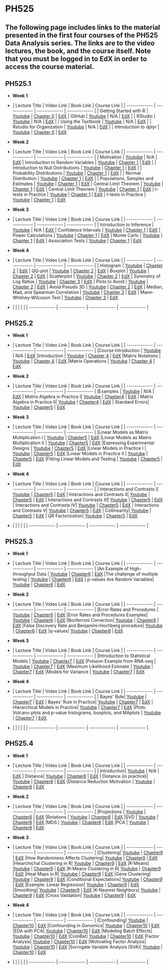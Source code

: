 # PH525
## The following page includes links to the material presented in the first four courses of the PH525 Data Analysis series. The links are to the video lectures, the book, and the course itself. Note that you must be logged in to EdX in order to access the course material. 

## PH525.1
* **Week 1** 
* | Lecture Title  | Video Link | Book Link | Course Link |
| ------------- | ------------- | ------------- | ------------- |
| Getting Started with R | [Youtube](https://www.youtube.com/watch?v=p8F_wreHTzw) | [Chapter 0](http://genomicsclass.github.io/book/pages/getting_started.html) | [EdX](https://courses.edx.org/courses/course-v1:HarvardX+PH525.1x+2T2016/courseware/2273065cc0f649b69c1240a58f7ab080/77c6a41ee38544c28d2d95ef7889cdb8/) 
| GitHub | [Youtube](https://www.youtube.com/watch?v=HSXwLm6txoo)  | N/A | [EdX](https://courses.edx.org/courses/course-v1:HarvardX+PH525.1x+2T2016/courseware/2273065cc0f649b69c1240a58f7ab080/77c6a41ee38544c28d2d95ef7889cdb8/) |
| RStudio | [Youtube](https://www.youtube.com/watch?v=YgqxQFQf1qg) | N/A | [EdX](https://courses.edx.org/courses/course-v1:HarvardX+PH525.1x+2T2016/courseware/2273065cc0f649b69c1240a58f7ab080/77c6a41ee38544c28d2d95ef7889cdb8/) |
| Using the Textbook | [Youtube](https://www.youtube.com/watch?v=2WwYshzkfhA) | N/A | [EdX](https://courses.edx.org/courses/course-v1:HarvardX+PH525.1x+2T2016/courseware/2273065cc0f649b69c1240a58f7ab080/77c6a41ee38544c28d2d95ef7889cdb8/) |
| Rstudio for Organization | [Youtube](https://www.youtube.com/watch?v=8WmCLs3UUno) | N/A | [EdX](https://courses.edx.org/courses/course-v1:HarvardX+PH525.1x+2T2016/courseware/2273065cc0f649b69c1240a58f7ab080/77c6a41ee38544c28d2d95ef7889cdb8/) |
| Introduction to dplyr | [Youtube](https://www.youtube.com/watch?v=DeDMSyiqHc4) | [Chapter 0](http://genomicsclass.github.io/book/pages/dplyr_intro.html) | [EdX](https://courses.edx.org/courses/course-v1:HarvardX+PH525.1x+2T2016/courseware/2273065cc0f649b69c1240a58f7ab080/77c6a41ee38544c28d2d95ef7889cdb8/) 



* **Week 2** 
* | Lecture Title  | Video Link | Book Link | Course Link |
| ------------- | ------------- | ------------- | ------------- |
| Motivation | [Youtube](https://www.youtube.com/watch?v=6nvhFgmrvLE) | N/A | [EdX](https://courses.edx.org/courses/course-v1:HarvardX+PH525.1x+2T2016/courseware/0e129b79b7c84a04972fec3c23d7dce7/a204a8335fc34104825f6aed66020a3b/) 
| Introduction to Random Variables | [Youtube](https://www.youtube.com/watch?v=AxJf1nXrW8U)  | [Chapter 1](http://genomicsclass.github.io/book/pages/random_variables.html) | [EdX](https://courses.edx.org/courses/course-v1:HarvardX+PH525.1x+2T2016/courseware/0e129b79b7c84a04972fec3c23d7dce7/a204a8335fc34104825f6aed66020a3b/) |
| Introduction to Null Distributions | [Youtube](https://www.youtube.com/watch?v=G5ZjYy1vS8k) | [Chapter 1](http://genomicsclass.github.io/book/pages/random_variables.html) | [EdX](https://courses.edx.org/courses/course-v1:HarvardX+PH525.1x+2T2016/courseware/0e129b79b7c84a04972fec3c23d7dce7/a204a8335fc34104825f6aed66020a3b/) |
| Probability Distributions | [Youtube](https://www.youtube.com/watch?v=govBS0uJ9GA) | [Chapter 1](http://genomicsclass.github.io/book/pages/random_variables.html) | [EdX](https://courses.edx.org/courses/course-v1:HarvardX+PH525.1x+2T2016/courseware/0e129b79b7c84a04972fec3c23d7dce7/a204a8335fc34104825f6aed66020a3b/) |
| Normal Distribution | [Youtube](https://www.youtube.com/watch?v=fwaxgik7aj4) | [Chapter 1](http://genomicsclass.github.io/book/pages/random_variables.html) | [EdX](https://courses.edx.org/courses/course-v1:HarvardX+PH525.1x+2T2016/courseware/0e129b79b7c84a04972fec3c23d7dce7/a204a8335fc34104825f6aed66020a3b/) |
| Populations, Samples and Estimates | [Youtube](https://www.youtube.com/watch?v=99WNX608k0Y) | [Chapter 1](http://genomicsclass.github.io/book/pages/populations_and_samples.html) | [EdX](https://courses.edx.org/courses/course-v1:HarvardX+PH525.1x+2T2016/courseware/0e129b79b7c84a04972fec3c23d7dce7/a204a8335fc34104825f6aed66020a3b/) 
| Central Limit Theorem | [Youtube](https://www.youtube.com/watch?v=aYA8ZG-ltqQ) | [Chapter 1](http://genomicsclass.github.io/book/pages/clt_and_t-distribution.html) | [EdX](https://courses.edx.org/courses/course-v1:HarvardX+PH525.1x+2T2016/courseware/0e129b79b7c84a04972fec3c23d7dce7/d27d8d24b8c443c3acb9e8ac2877f99e/)
| Central Limit Theorem | [Youtube](https://www.youtube.com/watch?v=QOeoxOgYpzU) | [Chapter 1](http://genomicsclass.github.io/book/pages/clt_in_practice.html) | [EdX](https://courses.edx.org/courses/course-v1:HarvardX+PH525.1x+2T2016/courseware/0e129b79b7c84a04972fec3c23d7dce7/d27d8d24b8c443c3acb9e8ac2877f99e/)
| t-tests in Practice | [Youtube](https://www.youtube.com/watch?v=KEMJIG2gOv4) | [Chapter 1](http://genomicsclass.github.io/book/pages/t-tests_in_practice.html) | [EdX](https://courses.edx.org/courses/course-v1:HarvardX+PH525.1x+2T2016/courseware/0e129b79b7c84a04972fec3c23d7dce7/d27d8d24b8c443c3acb9e8ac2877f99e/)
| t-tests in Practice | [Youtube](https://www.youtube.com/watch?v=IzFDBnbhDbA) | [Chapter 1](http://genomicsclass.github.io/book/pages/t-tests_in_practice.html) | [EdX](https://courses.edx.org/courses/course-v1:HarvardX+PH525.1x+2T2016/courseware/0e129b79b7c84a04972fec3c23d7dce7/d27d8d24b8c443c3acb9e8ac2877f99e/)


* **Week 3** 
* | Lecture Title  | Video Link | Book Link | Course Link |
| ------------- | ------------- | ------------- | ------------- |
| Introduction to Inference | [Youtube](https://www.youtube.com/watch?v=Os5ph7S06_A) | N/A | [EdX](https://courses.edx.org/courses/course-v1:HarvardX+PH525.1x+2T2016/courseware/aa0078b8569f410cadf9b3a3667ca82b/997dd497b71c4232a588778f28cf894e/) 
| Confidence Intervals | [Youtube](https://www.youtube.com/watch?v=XnATNhJrX8U) | [Chapter 1](http://genomicsclass.github.io/book/pages/confidence_intervals.html) | [EdX](https://courses.edx.org/courses/course-v1:HarvardX+PH525.1x+2T2016/courseware/aa0078b8569f410cadf9b3a3667ca82b/997dd497b71c4232a588778f28cf894e/) 
| Power Calculations | [Youtube](https://www.youtube.com/watch?v=UV03oh4I55w) | [Chapter 1](http://genomicsclass.github.io/book/pages/power_calculations.html) | [EdX](https://courses.edx.org/courses/course-v1:HarvardX+PH525.1x+2T2016/courseware/aa0078b8569f410cadf9b3a3667ca82b/997dd497b71c4232a588778f28cf894e/) 
| Monte Carlo | [Youtube](https://www.youtube.com/watch?v=HMkuyuP-jsI) | [Chapter 1](http://genomicsclass.github.io/book/pages/monte_carlo.html) | [EdX](https://courses.edx.org/courses/course-v1:HarvardX+PH525.1x+2T2016/courseware/aa0078b8569f410cadf9b3a3667ca82b/2f5e61303d564f2597fb2afbbdaaa60d/) 
| Association Tests | [Youtube](https://www.youtube.com/watch?v=h8Rn7rr9M34) | [Chapter 1](http://genomicsclass.github.io/book/pages/association_tests.html) | [EdX](https://courses.edx.org/courses/course-v1:HarvardX+PH525.1x+2T2016/courseware/aa0078b8569f410cadf9b3a3667ca82b/2f5e61303d564f2597fb2afbbdaaa60d/) 


* **Week 4** 
* | Lecture Title  | Video Link | Book Link | Course Link |
| ------------- | ------------- | ------------- | ------------- |
| Histogram | [Youtube](https://www.youtube.com/watch?v=UaXYRf6qtEg) | [Chapter 2](http://genomicsclass.github.io/book/pages/exploratory_data_analysis.html) | [EdX](https://courses.edx.org/courses/course-v1:HarvardX+PH525.1x+2T2016/courseware/35f78842650e411ba9a610bdb4022c07/e9ed5adb799d4126b02f6332d6d7db55/) 
| QQ-plot | [Youtube](https://www.youtube.com/watch?v=5F62EwMF26c) | [Chapter 2](http://genomicsclass.github.io/book/pages/exploratory_data_analysis.html) | [EdX](https://courses.edx.org/courses/course-v1:HarvardX+PH525.1x+2T2016/courseware/35f78842650e411ba9a610bdb4022c07/e9ed5adb799d4126b02f6332d6d7db55/) 
| Boxplot | [Youtube](https://www.youtube.com/watch?v=Hh-Pd23OmVo) | [Chapter 2](http://genomicsclass.github.io/book/pages/exploratory_data_analysis.html) | [EdX](https://courses.edx.org/courses/course-v1:HarvardX+PH525.1x+2T2016/courseware/35f78842650e411ba9a610bdb4022c07/e9ed5adb799d4126b02f6332d6d7db55/) 
| Scatterplot | [Youtube](https://www.youtube.com/watch?v=dmJzInKpuRE) | [Chapter 2](http://genomicsclass.github.io/book/pages/exploratory_data_analysis.html) | [EdX](https://courses.edx.org/courses/course-v1:HarvardX+PH525.1x+2T2016/courseware/35f78842650e411ba9a610bdb4022c07/e9ed5adb799d4126b02f6332d6d7db55/) 
| Symmetry of Log Ratios | [Youtube](https://www.youtube.com/watch?v=kxW4bCrYvco) | [Chapter 3](http://genomicsclass.github.io/book/pages/robust_summaries.html) | [EdX](https://courses.edx.org/courses/course-v1:HarvardX+PH525.1x+2T2016/courseware/35f78842650e411ba9a610bdb4022c07/e9ed5adb799d4126b02f6332d6d7db55/) 
| Plots to Avoid | [Youtube](https://www.youtube.com/watch?v=p-dYnSbBTa8) | [Chapter 2](http://genomicsclass.github.io/book/pages/plots_to_avoid.html) | [EdX](https://courses.edx.org/courses/course-v1:HarvardX+PH525.1x+2T2016/courseware/35f78842650e411ba9a610bdb4022c07/e9ed5adb799d4126b02f6332d6d7db55/)
| Avoid Pseudo 3D | [Youtube](https://www.youtube.com/watch?v=15dRwC-gP0Q) | [Chapter 2](http://genomicsclass.github.io/book/pages/plots_to_avoid.html) | [EdX](https://courses.edx.org/courses/course-v1:HarvardX+PH525.1x+2T2016/courseware/35f78842650e411ba9a610bdb4022c07/e9ed5adb799d4126b02f6332d6d7db55/)
| Median, Mad, and Spearman Correlation | [Youtube](https://www.youtube.com/watch?v=vLDxz51pLZQ) | [Chapter 3](http://genomicsclass.github.io/book/pages/robust_summaries.html) | [EdX](https://courses.edx.org/courses/course-v1:HarvardX+PH525.1x+2T2016/courseware/35f78842650e411ba9a610bdb4022c07/e9ed5adb799d4126b02f6332d6d7db55/)
| Mann-Whitney-Wilcoxon Test | [Youtube](https://www.youtube.com/watch?v=3WKOnz6L1Fc) | [Chapter 3](http://genomicsclass.github.io/book/pages/ranktest.html) | [EdX](https://courses.edx.org/courses/course-v1:HarvardX+PH525.1x+2T2016/courseware/35f78842650e411ba9a610bdb4022c07/e9ed5adb799d4126b02f6332d6d7db55/)

* |   |  |  |  |
| ------------- | ------------- | ------------- | ------------- |



## PH525.2
* **Week 1** 
* | Lecture Title  | Video Link | Book Link | Course Link |
| ------------- | ------------- | ------------- | ------------- |
|Course Introduction | [Youtube](https://www.youtube.com/watch?v=aP61q-LoerI) | N/A | [EdX](https://courses.edx.org/courses/course-v1:HarvardX+PH525.2x+2T2016/courseware/0e129b79b7c84a04972fec3c23d7dce7/e8986d740f144f5385598cff3b94894f/)
|Introduction | [Youtube](https://www.youtube.com/watch?v=tPlHbAHVqFQ) | [Chapter 4](http://genomicsclass.github.io/book/pages/intro_using_regression.html) | [EdX](https://courses.edx.org/courses/course-v1:HarvardX+PH525.2x+2T2016/courseware/0e129b79b7c84a04972fec3c23d7dce7/e8986d740f144f5385598cff3b94894f/)
|Matrix Notations | [Youtube](https://www.youtube.com/watch?v=EaYkxUwEB-Q) | [Chapter 4](http://genomicsclass.github.io/book/pages/matrix_notation.html) | [EdX](https://courses.edx.org/courses/course-v1:HarvardX+PH525.2x+2T2016/courseware/0e129b79b7c84a04972fec3c23d7dce7/e8986d740f144f5385598cff3b94894f/)
|Matrix Operations | [Youtube](https://www.youtube.com/watch?v=-5uvdduYNJM) | [Chapter 4](http://genomicsclass.github.io/book/pages/matrix_operations.html) | [EdX](https://courses.edx.org/courses/course-v1:HarvardX+PH525.2x+2T2016/courseware/0e129b79b7c84a04972fec3c23d7dce7/e8986d740f144f5385598cff3b94894f/)

* **Week 2** 
* | Lecture Title  | Video Link | Book Link | Course Link |
| ------------- | ------------- | ------------- | ------------- |
|Examples | [Youtube](https://www.youtube.com/watch?v=FAP7fYbZF0Y) | N/A | [EdX](https://courses.edx.org/courses/course-v1:HarvardX+PH525.2x+2T2016/courseware/50a6fbe81c0645cfa5fc614fd1e8fcc0/46e6ed0189e24315b01c842f6b86e48b/)
| Matrix Algebra in Practice I| [Youtube](https://www.youtube.com/watch?v=LniqeWOfTQo) | [Chapter4](http://genomicsclass.github.io/book/pages/matrix_algebra_examples.html) | [EdX](https://courses.edx.org/courses/course-v1:HarvardX+PH525.2x+2T2016/courseware/50a6fbe81c0645cfa5fc614fd1e8fcc0/46e6ed0189e24315b01c842f6b86e48b/)
| Matrix Algebra in Practice II| [Youtube](https://www.youtube.com/watch?v=eRXzsXh78rE) | [Chapter4](http://genomicsclass.github.io/book/pages/matrix_algebra_examples.html) | [EdX](https://courses.edx.org/courses/course-v1:HarvardX+PH525.2x+2T2016/courseware/50a6fbe81c0645cfa5fc614fd1e8fcc0/46e6ed0189e24315b01c842f6b86e48b/)
| Standard Errors| [Youtube](https://www.youtube.com/watch?v=9rm-y_iYbnw) | [Chapter5](http://genomicsclass.github.io/book/pages/standard_errors.html) | [EdX](https://courses.edx.org/courses/course-v1:HarvardX+PH525.2x+2T2016/courseware/50a6fbe81c0645cfa5fc614fd1e8fcc0/46e6ed0189e24315b01c842f6b86e48b/)


* **Week 3**
* | Lecture Title  | Video Link | Book Link | Course Link |
| ------------- | ------------- | ------------- | ------------- |
|Linear Models as Matrix Multiplication I | [Youtube](https://www.youtube.com/watch?v=gP7mgpli5t4) | [Chapter5](http://genomicsclass.github.io/book/pages/linear_models_intro.html) | [EdX](https://courses.edx.org/courses/course-v1:HarvardX+PH525.2x+2T2016/courseware/1895d33922f64564bee749dd04382571/59d1a65bdbd34286b54e6b2a14b4db48/)
|Linear Models as Matrix Multiplication II | [Youtube](https://www.youtube.com/watch?v=pw7I70rlkdM) | [Chapter5](http://genomicsclass.github.io/book/pages/linear_models_intro.html) | [EdX](https://courses.edx.org/courses/course-v1:HarvardX+PH525.2x+2T2016/courseware/1895d33922f64564bee749dd04382571/59d1a65bdbd34286b54e6b2a14b4db48/)
|Expressing Experimental Designs | [Youtube](https://www.youtube.com/watch?v=KpSS2e4Y24w) | [Chapter5](http://genomicsclass.github.io/book/pages/expressing_design_formula.html) | [EdX](https://courses.edx.org/courses/course-v1:HarvardX+PH525.2x+2T2016/courseware/1895d33922f64564bee749dd04382571/59d1a65bdbd34286b54e6b2a14b4db48/)
|Linear Models in Practice I | [Youtube](https://www.youtube.com/watch?v=xCdSyc3K3Ew) | [Chapter5](http://genomicsclass.github.io/book/pages/linear_models_in_practice.html) | [EdX](https://courses.edx.org/courses/course-v1:HarvardX+PH525.2x+2T2016/courseware/1895d33922f64564bee749dd04382571/59d1a65bdbd34286b54e6b2a14b4db48/)
|Linear Models in Practice II | [Youtube](https://www.youtube.com/watch?v=Opa8i0QxKCo) | [Chapter5](http://genomicsclass.github.io/book/pages/linear_models_in_practice.html) | [EdX](https://courses.edx.org/courses/course-v1:HarvardX+PH525.2x+2T2016/courseware/1895d33922f64564bee749dd04382571/59d1a65bdbd34286b54e6b2a14b4db48/)
|Fitting Linear Models and Testing | [Youtube](https://www.youtube.com/watch?v=TSOzvcAgV70) | [Chapter5](http://genomicsclass.github.io/book/pages/linear_models_in_practice.html) | [EdX](https://courses.edx.org/courses/course-v1:HarvardX+PH525.2x+2T2016/courseware/1895d33922f64564bee749dd04382571/59d1a65bdbd34286b54e6b2a14b4db48/)


* **Week 4**
* | Lecture Title  | Video Link | Book Link | Course Link |
| ------------- | ------------- | ------------- | ------------- |
| Interactions and Contrasts I| [Youtube](https://www.youtube.com/watch?v=Wa1QkyF4peU) | [Chapter5](http://genomicsclass.github.io/book/pages/interactions_and_contrasts.html) | [EdX](https://courses.edx.org/courses/course-v1:HarvardX+PH525.2x+2T2016/courseware/f2de16b89cd842b183647681adeef8be/c0b20cf2c7cb4478a01e00ee32349c2d/)
| Interactions and Contrasts II| [Youtube](https://www.youtube.com/watch?v=ZU5jb86vXag) | [Chapter5](http://genomicsclass.github.io/book/pages/interactions_and_contrasts.html) | [EdX](https://courses.edx.org/courses/course-v1:HarvardX+PH525.2x+2T2016/courseware/f2de16b89cd842b183647681adeef8be/c0b20cf2c7cb4478a01e00ee32349c2d/)
| Interactions and Contrasts III| [Youtube](https://www.youtube.com/watch?v=wSJ3yuPiAbg) | [Chapter5](http://genomicsclass.github.io/book/pages/interactions_and_contrasts.html) | [EdX](https://courses.edx.org/courses/course-v1:HarvardX+PH525.2x+2T2016/courseware/f2de16b89cd842b183647681adeef8be/c0b20cf2c7cb4478a01e00ee32349c2d/)
| Interactions and Contrasts IV| [Youtube](https://www.youtube.com/watch?v=bBmhUyOmeZc) | [Chapter5](http://genomicsclass.github.io/book/pages/interactions_and_contrasts.html) | [EdX](https://courses.edx.org/courses/course-v1:HarvardX+PH525.2x+2T2016/courseware/f2de16b89cd842b183647681adeef8be/c0b20cf2c7cb4478a01e00ee32349c2d/)
| Interactions and Contrasts V| [Youtube](https://www.youtube.com/watch?v=pTPxxU6Zslc) | [Chapter5](http://genomicsclass.github.io/book/pages/interactions_and_contrasts.html) | [EdX](https://courses.edx.org/courses/course-v1:HarvardX+PH525.2x+2T2016/courseware/f2de16b89cd842b183647681adeef8be/c0b20cf2c7cb4478a01e00ee32349c2d/)
| Collinearity| [Youtube](https://www.youtube.com/watch?v=dyzbzbUHZHY) | [Chapter5](http://genomicsclass.github.io/book/pages/collinearity.html) | [EdX](https://courses.edx.org/courses/course-v1:HarvardX+PH525.2x+2T2016/courseware/f2de16b89cd842b183647681adeef8be/c0b20cf2c7cb4478a01e00ee32349c2d/)
| QR Factorization| [Youtube](https://www.youtube.com/watch?v=yL3lrirzNnQ) | [Chapter5](http://genomicsclass.github.io/book/pages/qr_and_regression.html) | [EdX](https://courses.edx.org/courses/course-v1:HarvardX+PH525.2x+2T2016/courseware/f2de16b89cd842b183647681adeef8be/c0b20cf2c7cb4478a01e00ee32349c2d/)

* |   |  |  |  |
| ------------- | ------------- | ------------- | ------------- |

## PH525.3
* **Week 1**
* | Lecture Title  | Video Link | Book Link | Course Link |
| ------------- | ------------- | ------------- | ------------- |
|An Example of High-throughput Data | [Youtube](https://www.youtube.com/watch?v=ujAU9T9QX24) | [Chapter6](http://genomicsclass.github.io/book/pages/intro_to_highthroughput_data.html) | [EdX](https://courses.edx.org/courses/course-v1:HarvardX+PH525.3x+2T2016/courseware/92dbe89dc80c4fc084cad3f00b0381f7/69acac412aef4d1cbb58358157bcedf9/)
|The challenge of multiple testing | [Youtube](https://www.youtube.com/watch?v=yobqXdAts14) | [Chapter6](http://genomicsclass.github.io/book/pages/multiple_testing.html) | [EdX](https://courses.edx.org/courses/course-v1:HarvardX+PH525.3x+2T2016/courseware/92dbe89dc80c4fc084cad3f00b0381f7/69acac412aef4d1cbb58358157bcedf9/)
| p-values Are Random Variables| [Youtube](https://www.youtube.com/watch?v=EASx5PljTW8) | [Chapter6](http://genomicsclass.github.io/book/pages/eda_for_highthroughput.html) | [EdX](https://courses.edx.org/courses/course-v1:HarvardX+PH525.3x+2T2016/courseware/92dbe89dc80c4fc084cad3f00b0381f7/69acac412aef4d1cbb58358157bcedf9/)

* **Week 2**
* | Lecture Title  | Video Link | Book Link | Course Link |
| ------------- | ------------- | ------------- | ------------- |
|Error Rates and Procedures | [Youtube](https://www.youtube.com/watch?v=r_pjo-kuotQ) | [Chapter6](http://genomicsclass.github.io/book/pages/multiple_testing.html) | [EdX](https://courses.edx.org/courses/course-v1:HarvardX+PH525.3x+2T2016/courseware/86eb94e33a704cecbccfcfad3830258c/d3b2bf581b4d479c922cdd6897acee6a/)
|Error Rates and Procedures Examples| [Youtube](https://www.youtube.com/watch?v=pn3UllO26FE) | [Chapter6](http://genomicsclass.github.io/book/pages/multiple_testing.html) | [EdX](https://courses.edx.org/courses/course-v1:HarvardX+PH525.3x+2T2016/courseware/86eb94e33a704cecbccfcfad3830258c/d3b2bf581b4d479c922cdd6897acee6a/)
|Bonferroni Correction| [Youtube](https://www.youtube.com/watch?v=X6R1pptBHZA) | [Chapter6](http://genomicsclass.github.io/book/pages/multiple_testing.html) | [EdX](https://courses.edx.org/courses/course-v1:HarvardX+PH525.3x+2T2016/courseware/86eb94e33a704cecbccfcfad3830258c/d3b2bf581b4d479c922cdd6897acee6a/)
|False Discovery Rate and Benjamini–Hochberg procedure| [Youtube](https://www.youtube.com/watch?v=ylKVIye4d_c) | [Chapter6](http://genomicsclass.github.io/book/pages/multiple_testing.html) | [EdX](https://courses.edx.org/courses/course-v1:HarvardX+PH525.3x+2T2016/courseware/86eb94e33a704cecbccfcfad3830258c/d3b2bf581b4d479c922cdd6897acee6a/)
|q-values| [Youtube](https://www.youtube.com/watch?v=tomS-c321rI) | [Chapter6](http://genomicsclass.github.io/book/pages/multiple_testing.html) | [EdX](https://courses.edx.org/courses/course-v1:HarvardX+PH525.3x+2T2016/courseware/86eb94e33a704cecbccfcfad3830258c/d3b2bf581b4d479c922cdd6897acee6a/)

* **Week 3**
* | Lecture Title  | Video Link | Book Link | Course Link |
| ------------- | ------------- | ------------- | ------------- |
|Introduction to Statistical Models | [Youtube](https://www.youtube.com/watch?v=G0kHJgp4WHI) | [Chapter7](http://genomicsclass.github.io/book/pages/modeling.html) | [EdX](https://courses.edx.org/courses/course-v1:HarvardX+PH525.3x+2T2016/courseware/b634ab308e304cf3ad83f1e964465517/49490541db654710a492ce1c63213df3/)
|Poisson Example from RNA-seq | [Youtube](https://www.youtube.com/watch?v=KuxRYdG1EdQ) | [Chapter7](http://genomicsclass.github.io/book/pages/modeling.html) | [EdX](https://courses.edx.org/courses/course-v1:HarvardX+PH525.3x+2T2016/courseware/b634ab308e304cf3ad83f1e964465517/49490541db654710a492ce1c63213df3/)
|Maximum Likelihood Estimate | [Youtube](https://www.youtube.com/watch?v=5gRv65ULTYI) | [Chapter7](http://genomicsclass.github.io/book/pages/modeling.html) | [EdX](https://courses.edx.org/courses/course-v1:HarvardX+PH525.3x+2T2016/courseware/b634ab308e304cf3ad83f1e964465517/49490541db654710a492ce1c63213df3/)
|Models for Variance | [Youtube](https://www.youtube.com/watch?v=GCxezZ6iI6I) | [Chapter7](http://genomicsclass.github.io/book/pages/modeling.html) | [EdX](https://courses.edx.org/courses/course-v1:HarvardX+PH525.3x+2T2016/courseware/b634ab308e304cf3ad83f1e964465517/49490541db654710a492ce1c63213df3/)


* **Week 4**
* | Lecture Title  | Video Link | Book Link | Course Link |
| ------------- | ------------- | ------------- | ------------- |
| Bayes' Rule| [Youtube](https://www.youtube.com/watch?v=ea8V_J1fS7o) | [Chapter7](http://genomicsclass.github.io/book/pages/bayes.html) | [EdX](https://courses.edx.org/courses/course-v1:HarvardX+PH525.3x+2T2016/courseware/4ca9b66b0a954ce5ac51184011bd8f77/b6b894ea512c43f8a67bfdd62d9e9c8d/)
| Bayes' Rule in Practice| [Youtube](https://www.youtube.com/watch?v=TdfedTLc-nI) | [Chapter7](http://genomicsclass.github.io/book/pages/bayes.html) | [EdX](https://courses.edx.org/courses/course-v1:HarvardX+PH525.3x+2T2016/courseware/4ca9b66b0a954ce5ac51184011bd8f77/b6b894ea512c43f8a67bfdd62d9e9c8d/)
| Hierarchical Models in Practice| [Youtube](https://www.youtube.com/watch?v=FNyoM_PFf54) | [Chapter7](http://genomicsclass.github.io/book/pages/hierarchical_models.html) | [EdX](https://courses.edx.org/courses/course-v1:HarvardX+PH525.3x+2T2016/courseware/4ca9b66b0a954ce5ac51184011bd8f77/b6b894ea512c43f8a67bfdd62d9e9c8d/)
|Plots: Volcano plots and p-value histograms, boxplots, and MAplots | [Youtube](https://www.youtube.com/watch?v=XeZpS07sLrQ) | [Chapter7](http://genomicsclass.github.io/book/pages/hierarchical_models.html) | [EdX](https://courses.edx.org/courses/course-v1:HarvardX+PH525.3x+2T2016/courseware/4ca9b66b0a954ce5ac51184011bd8f77/b6b894ea512c43f8a67bfdd62d9e9c8d/)

* |   |  |  |  |
| ------------- | ------------- | ------------- | ------------- |

## PH525.4
* **Week 1**
* | Lecture Title  | Video Link | Book Link | Course Link |
| ------------- | ------------- | ------------- | ------------- |
| Introduction| [Youtube](https://www.youtube.com/watch?v=sBgMdGUTYWY) | N/A | [EdX](https://courses.edx.org/courses/course-v1:HarvardX+PH525.4x+2T2016/courseware/92dbe89dc80c4fc084cad3f00b0381f7/2527ed19795c415f8bc5957597175864/)
| Distance| [Youtube](https://www.youtube.com/watch?v=QYlggeDGLmc) | [Chapter8](http://genomicsclass.github.io/book/pages/distance.html) | [EdX](https://courses.edx.org/courses/course-v1:HarvardX+PH525.4x+2T2016/courseware/92dbe89dc80c4fc084cad3f00b0381f7/2527ed19795c415f8bc5957597175864/)
| Distance (in practice)| [Youtube](https://www.youtube.com/watch?v=B0MFoHr23u8) | [Chapter8](http://genomicsclass.github.io/book/pages/distance.html) | [EdX](https://courses.edx.org/courses/course-v1:HarvardX+PH525.4x+2T2016/courseware/92dbe89dc80c4fc084cad3f00b0381f7/2527ed19795c415f8bc5957597175864/)
|Distance Reduction Motivation | [Youtube](https://www.youtube.com/watch?v=uu964pCDGaw) | [Chapter8](http://genomicsclass.github.io/book/pages/distance.html) | [EdX](https://courses.edx.org/courses/course-v1:HarvardX+PH525.4x+2T2016/courseware/92dbe89dc80c4fc084cad3f00b0381f7/2527ed19795c415f8bc5957597175864/)

 
* **Week 2**
* | Lecture Title  | Video Link | Book Link | Course Link |
| ------------- | ------------- | ------------- | ------------- |
|Projections | [Youtube](https://www.youtube.com/watch?v=yPecNb3-UXw) | [Chapter8](http://genomicsclass.github.io/book/pages/projections.html) | [EdX](https://courses.edx.org/courses/course-v1:HarvardX+PH525.4x+2T2016/courseware/86eb94e33a704cecbccfcfad3830258c/6e82f1976ed243b0aa14d68136e1559e/)
|Rotations | [Youtube](https://www.youtube.com/watch?v=QYbeZXKQsCc) | [Chapter8](http://genomicsclass.github.io/book/pages/rotations.html) | [EdX](https://courses.edx.org/courses/course-v1:HarvardX+PH525.4x+2T2016/courseware/86eb94e33a704cecbccfcfad3830258c/6e82f1976ed243b0aa14d68136e1559e/)
|SVD | [Youtube](https://www.youtube.com/watch?v=5K-h9eOilsg) | [Chapter8](http://genomicsclass.github.io/book/pages/svd.html) | [EdX](https://courses.edx.org/courses/course-v1:HarvardX+PH525.4x+2T2016/courseware/86eb94e33a704cecbccfcfad3830258c/6e82f1976ed243b0aa14d68136e1559e/)
|MDS | [Youtube](https://www.youtube.com/watch?v=RKncuSbrF_o) | [Chapter8](https://github.com/genomicsclass/labs/blob/master/highdim/mds.Rmd) | [EdX](https://courses.edx.org/courses/course-v1:HarvardX+PH525.4x+2T2016/courseware/86eb94e33a704cecbccfcfad3830258c/6e82f1976ed243b0aa14d68136e1559e/)
|PCA | [Youtube](https://www.youtube.com/watch?v=-bbLn9tv7i8) | [Chapter8](http://genomicsclass.github.io/book/pages/pca_motivation.html) | [EdX](https://courses.edx.org/courses/course-v1:HarvardX+PH525.4x+2T2016/courseware/86eb94e33a704cecbccfcfad3830258c/6e82f1976ed243b0aa14d68136e1559e/)

* **Week 3**
* | Lecture Title  |  Video Link  | Book Link  | Course Link |
| ------------- | ------------- | ------------- | ------------- |
|Clustering| [Youtube](https://www.youtube.com/watch?v=NqH8kUfsFGc) | [Chapter9](http://genomicsclass.github.io/book/pages/clustering_and_heatmaps.html) | [EdX](https://courses.edx.org/courses/course-v1:HarvardX+PH525.4x+2T2016/courseware/b634ab308e304cf3ad83f1e964465517/6551b34198154249bb29f977be995fb4/)
|How Randomness Affects Clustering| [Youtube](https://www.youtube.com/watch?v=waqcU-Lxc-I) | [Chapter9](http://genomicsclass.github.io/book/pages/clustering_and_heatmaps.html) | [EdX](https://courses.edx.org/courses/course-v1:HarvardX+PH525.4x+2T2016/courseware/b634ab308e304cf3ad83f1e964465517/6551b34198154249bb29f977be995fb4/)
|Hiearchichal Clustering in R| [Youtube](https://www.youtube.com/watch?v=3OB4_th9UsA) | [Chapter9](http://genomicsclass.github.io/book/pages/clustering_and_heatmaps.html) | [EdX](https://courses.edx.org/courses/course-v1:HarvardX+PH525.4x+2T2016/courseware/b634ab308e304cf3ad83f1e964465517/6551b34198154249bb29f977be995fb4/)
|K-Means| [Youtube](https://www.youtube.com/watch?v=pBYANQH9lLc) | [Chapter9](http://genomicsclass.github.io/book/pages/clustering_and_heatmaps.html) | [EdX](https://courses.edx.org/courses/course-v1:HarvardX+PH525.4x+2T2016/courseware/b634ab308e304cf3ad83f1e964465517/6551b34198154249bb29f977be995fb4/)
|K-Means Clustering in R| [Youtube](https://www.youtube.com/watch?v=4qODn72BvTo) | [Chapter9](http://genomicsclass.github.io/book/pages/clustering_and_heatmaps.html) | [EdX](https://courses.edx.org/courses/course-v1:HarvardX+PH525.4x+2T2016/courseware/b634ab308e304cf3ad83f1e964465517/6551b34198154249bb29f977be995fb4/)
|Heat Maps in R| [Youtube](https://www.youtube.com/watch?v=Ffu-Bt_VDEs) | [Chapter9](http://genomicsclass.github.io/book/pages/clustering_and_heatmaps.html) | [EdX](https://courses.edx.org/courses/course-v1:HarvardX+PH525.4x+2T2016/courseware/b634ab308e304cf3ad83f1e964465517/6551b34198154249bb29f977be995fb4/)
|Gene Clustering| [Youtube](https://www.youtube.com/watch?v=yMubXDjw4Bw) | [Chapter9](http://genomicsclass.github.io/book/pages/clustering_and_heatmaps.html) | [EdX](https://courses.edx.org/courses/course-v1:HarvardX+PH525.4x+2T2016/courseware/b634ab308e304cf3ad83f1e964465517/6551b34198154249bb29f977be995fb4/)
|Conditional Expectations| [Youtube](https://www.youtube.com/watch?v=EzGuqhf5XJU) | [Chapter9](http://genomicsclass.github.io/book/pages/conditional_expectation.html) | [EdX](https://courses.edx.org/courses/course-v1:HarvardX+PH525.4x+2T2016/courseware/b634ab308e304cf3ad83f1e964465517/20be257ec0c341309492de6a7f2e695a/)
|Example: Linear Regression| [Youtube](https://www.youtube.com/watch?v=hRFYRsWJr3k) | [Chapter9](http://genomicsclass.github.io/book/pages/conditional_expectation.html) | [EdX](https://courses.edx.org/courses/course-v1:HarvardX+PH525.4x+2T2016/courseware/b634ab308e304cf3ad83f1e964465517/20be257ec0c341309492de6a7f2e695a/)
|Smoothing| [Youtube](https://www.youtube.com/watch?v=6n0a0H24aJ8) | [Chapter9](http://genomicsclass.github.io/book/pages/smoothing.html) | [EdX](https://courses.edx.org/courses/course-v1:HarvardX+PH525.4x+2T2016/courseware/b634ab308e304cf3ad83f1e964465517/20be257ec0c341309492de6a7f2e695a/)
|K-Nearest Neighbors| [Youtube](https://www.youtube.com/watch?v=bNa9kGXFP2s) | [Chapter9](http://genomicsclass.github.io/book/pages/smoothing.html) | [EdX](https://courses.edx.org/courses/course-v1:HarvardX+PH525.4x+2T2016/courseware/b634ab308e304cf3ad83f1e964465517/20be257ec0c341309492de6a7f2e695a/)
|Cross Validation| [Youtube](https://www.youtube.com/watch?v=5Oxd690dd_0) | [Chapter9](http://genomicsclass.github.io/book/pages/crossvalidation.html) | [EdX](https://courses.edx.org/courses/course-v1:HarvardX+PH525.4x+2T2016/courseware/b634ab308e304cf3ad83f1e964465517/20be257ec0c341309492de6a7f2e695a/)

* **Week 4**
* |  Lecture Title | Video Link | Book Link | Course Link |
| ------------- | ------------- | ------------- | ------------- |
|Confounding| [Youtube](https://www.youtube.com/watch?v=aqUpNV8pgRs) | [Chapter10](http://genomicsclass.github.io/book/pages/confounding.html) | [EdX](https://courses.edx.org/courses/course-v1:HarvardX+PH525.4x+2T2016/courseware/4ca9b66b0a954ce5ac51184011bd8f77/b8713020a2f94d7ea267dd4f080e2ee0/)
|Confounding in Genomics| [Youtube](https://www.youtube.com/watch?v=f8IM3KfUCH0) | [Chapter10](http://genomicsclass.github.io/book/pages/confounding.html) | [EdX](https://courses.edx.org/courses/course-v1:HarvardX+PH525.4x+2T2016/courseware/4ca9b66b0a954ce5ac51184011bd8f77/b8713020a2f94d7ea267dd4f080e2ee0/)
|EDA with PCA| [Youtube](https://www.youtube.com/watch?v=4Gnxh5HgJlM) | [Chapter10](http://genomicsclass.github.io/book/pages/eda_with_pca.html) | [EdX](https://courses.edx.org/courses/course-v1:HarvardX+PH525.4x+2T2016/courseware/4ca9b66b0a954ce5ac51184011bd8f77/b8713020a2f94d7ea267dd4f080e2ee0/)
|Modeling Batch Effects| [Youtube](https://www.youtube.com/watch?v=QE5Qev9AdE8) | [Chapter10](http://genomicsclass.github.io/book/pages/intro_to_batch_effects.html) | [EdX](https://courses.edx.org/courses/course-v1:HarvardX+PH525.4x+2T2016/courseware/4ca9b66b0a954ce5ac51184011bd8f77/b8713020a2f94d7ea267dd4f080e2ee0/)
|ComBat| [Youtube](https://www.youtube.com/watch?v=YqoG1wt5ZdU) | [Chapter10](http://genomicsclass.github.io/book/pages/adjusting_with_linear_models.html) | [EdX](https://courses.edx.org/courses/course-v1:HarvardX+PH525.4x+2T2016/courseware/4ca9b66b0a954ce5ac51184011bd8f77/b8713020a2f94d7ea267dd4f080e2ee0/)
|Factor Analysis| [Youtube](https://www.youtube.com/watch?v=0ixPQr7-eYk) | [Chapter10](http://genomicsclass.github.io/book/pages/factor_analysis.html) | [EdX](https://courses.edx.org/courses/course-v1:HarvardX+PH525.4x+2T2016/courseware/4ca9b66b0a954ce5ac51184011bd8f77/b8713020a2f94d7ea267dd4f080e2ee0/)
|Motivating Factor Analysis| [Youtube](https://www.youtube.com/watch?v=_7agXi7xdwE) | [Chapter10](http://genomicsclass.github.io/book/pages/factor_analysis.html) | [EdX](https://courses.edx.org/courses/course-v1:HarvardX+PH525.4x+2T2016/courseware/4ca9b66b0a954ce5ac51184011bd8f77/b8713020a2f94d7ea267dd4f080e2ee0/)
|Surrogate Variable Analysis (SVA)| [Youtube](https://www.youtube.com/watch?v=cdJ4Ta4Y5Ow) | [Chapter10](http://genomicsclass.github.io/book/pages/adjusting_with_factor_analysis.html) | [EdX](https://courses.edx.org/courses/course-v1:HarvardX+PH525.4x+2T2016/courseware/4ca9b66b0a954ce5ac51184011bd8f77/b8713020a2f94d7ea267dd4f080e2ee0/)


* |   |  |  |  |
| ------------- | ------------- | ------------- | ------------- |

